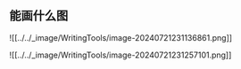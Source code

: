 
## 能画什么图

![[../../_image/WritingTools/image-20240721231136861.png]]



![[../../_image/WritingTools/image-20240721231257101.png]]

